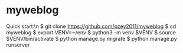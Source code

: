 # myweblog
Quick start:\n
$ git clone https://github.com/pzey2011/myweblog
$ cd myweblog 
$ export VENV=~/env
$ python3 -m venv $VENV
$ source $VENV/bin/activate
$ python manage.py migrate
$ python manage.py runserver
